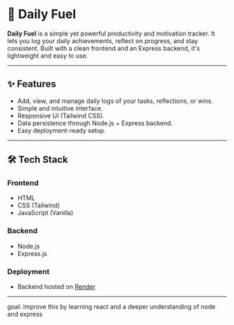 # 📓 Daily Fuel

**Daily Fuel** is a simple yet powerful productivity and motivation tracker. It lets you log your daily achievements, reflect on progress, and stay consistent. Built with a clean frontend and an Express backend, it's lightweight and easy to use.

---

## ✨ Features

- Add, view, and manage daily logs of your tasks, reflections, or wins.
- Simple and intuitive interface.
- Responsive UI (Tailwind CSS).
- Data persistence through Node.js + Express backend.
- Easy deployment-ready setup.

---

## 🛠 Tech Stack

### Frontend
- HTML
- CSS (Tailwind)
- JavaScript (Vanilla)

### Backend
- Node.js
- Express.js

### Deployment
- Backend hosted on [Render](https://render.com)

---


goal: improve this by learning react and a deeper understanding of node and express

